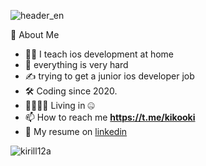 ![header_en](https://user-images.githubusercontent.com/45273279/168380316-7679ff6c-8a83-43b4-98ff-c0ed157dbe3a.svg)

👾  About Me

   - 🧑‍💻  I teach ios development at home
   - 🌱  everything is very hard
   - ✍️  trying to get a junior ios developer job
   - 🛠️  Coding since 2020.
   - 👨‍👩‍👧‍👧  Living in 🤐
   - 📫 How to reach me **https://t.me/kikooki**
   - 💼 My resume on [linkedin](https://www.linkedin.com/in/kirill-drozdov-7ba685227/) 

<p><img align="center" src="https://github-readme-streak-stats.herokuapp.com/?user=kirill12a&" alt="kirill12a" /></p>
